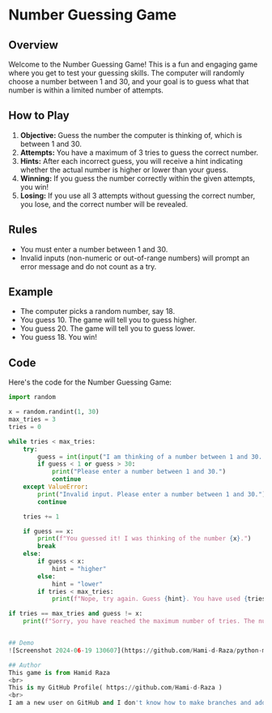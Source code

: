 # Number Guessing Game

## Overview
Welcome to the Number Guessing Game! This is a fun and engaging game where you get to test your guessing skills. The computer will randomly choose a number between 1 and 30, and your goal is to guess what that number is within a limited number of attempts.

## How to Play
1. **Objective:** Guess the number the computer is thinking of, which is between 1 and 30.
2. **Attempts:** You have a maximum of 3 tries to guess the correct number.
3. **Hints:** After each incorrect guess, you will receive a hint indicating whether the actual number is higher or lower than your guess.
4. **Winning:** If you guess the number correctly within the given attempts, you win!
5. **Losing:** If you use all 3 attempts without guessing the correct number, you lose, and the correct number will be revealed.

## Rules
- You must enter a number between 1 and 30.
- Invalid inputs (non-numeric or out-of-range numbers) will prompt an error message and do not count as a try.

## Example
- The computer picks a random number, say 18.
- You guess 10. The game will tell you to guess higher.
- You guess 20. The game will tell you to guess lower.
- You guess 18. You win!

## Code
Here's the code for the Number Guessing Game:

```python
import random

x = random.randint(1, 30)
max_tries = 3
tries = 0

while tries < max_tries:
    try:
        guess = int(input("I am thinking of a number between 1 and 30. Can you guess it?: "))
        if guess < 1 or guess > 30:
            print("Please enter a number between 1 and 30.")
            continue
    except ValueError:
        print("Invalid input. Please enter a number between 1 and 30.")
        continue

    tries += 1

    if guess == x:
        print(f"You guessed it! I was thinking of the number {x}.")
        break
    else:
        if guess < x:
            hint = "higher"
        else:
            hint = "lower"
        if tries < max_tries:
            print(f"Nope, try again. Guess {hint}. You have used {tries} out of {max_tries} tries.")

if tries == max_tries and guess != x:
    print(f"Sorry, you have reached the maximum number of tries. The number I was thinking of was {x}.")


## Demo
![Screenshot 2024-06-19 130607](https://github.com/Hami-d-Raza/python-mini-project/assets/157746262/46a427cc-b79c-4451-919f-e4ff827bb53e)

## Author
This game is from Hamid Raza
<br>
This is my GitHub Profile( https://github.com/Hami-d-Raza ) 
<br>
I am a new user on GitHub and I don't know how to make branches and add them. Please approve this. I spent a whole day making this.
